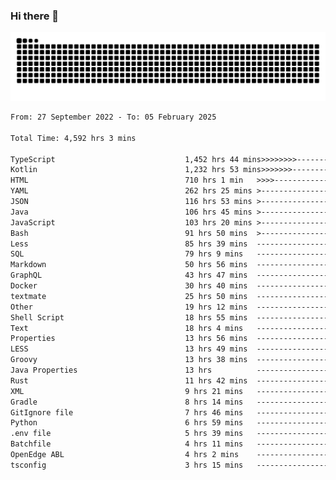 ### Hi there 👋

<picture>
  <source media="(prefers-color-scheme: dark)" srcset="https://raw.githubusercontent.com/heyline/heyline/output/github-contribution-grid-snake-dark.svg">
  <source media="(prefers-color-scheme: light)" srcset="https://raw.githubusercontent.com/heyline/heyline/output/github-contribution-grid-snake.svg">
  <img alt="github contribution grid snake animation" src="https://raw.githubusercontent.com/heyline/heyline/output/github-contribution-grid-snake.svg">
</picture>

<!--START_SECTION:waka-->

```txt
From: 27 September 2022 - To: 05 February 2025

Total Time: 4,592 hrs 3 mins

TypeScript                             1,452 hrs 44 mins>>>>>>>>-----------------   31.64 %
Kotlin                                 1,232 hrs 53 mins>>>>>>>------------------   26.85 %
HTML                                   710 hrs 1 min   >>>>---------------------   15.46 %
YAML                                   262 hrs 25 mins >------------------------   05.71 %
JSON                                   116 hrs 53 mins >------------------------   02.55 %
Java                                   106 hrs 45 mins >------------------------   02.32 %
JavaScript                             103 hrs 20 mins >------------------------   02.25 %
Bash                                   91 hrs 50 mins  >------------------------   02.00 %
Less                                   85 hrs 39 mins  -------------------------   01.87 %
SQL                                    79 hrs 9 mins   -------------------------   01.72 %
Markdown                               50 hrs 56 mins  -------------------------   01.11 %
GraphQL                                43 hrs 47 mins  -------------------------   00.95 %
Docker                                 30 hrs 40 mins  -------------------------   00.67 %
textmate                               25 hrs 50 mins  -------------------------   00.56 %
Other                                  19 hrs 12 mins  -------------------------   00.42 %
Shell Script                           18 hrs 55 mins  -------------------------   00.41 %
Text                                   18 hrs 4 mins   -------------------------   00.39 %
Properties                             13 hrs 56 mins  -------------------------   00.30 %
LESS                                   13 hrs 49 mins  -------------------------   00.30 %
Groovy                                 13 hrs 38 mins  -------------------------   00.30 %
Java Properties                        13 hrs          -------------------------   00.28 %
Rust                                   11 hrs 42 mins  -------------------------   00.25 %
XML                                    9 hrs 21 mins   -------------------------   00.20 %
Gradle                                 8 hrs 14 mins   -------------------------   00.18 %
GitIgnore file                         7 hrs 46 mins   -------------------------   00.17 %
Python                                 6 hrs 59 mins   -------------------------   00.15 %
.env file                              5 hrs 39 mins   -------------------------   00.12 %
Batchfile                              4 hrs 11 mins   -------------------------   00.09 %
OpenEdge ABL                           4 hrs 2 mins    -------------------------   00.09 %
tsconfig                               3 hrs 15 mins   -------------------------   00.07 %
```

<!--END_SECTION:waka-->

